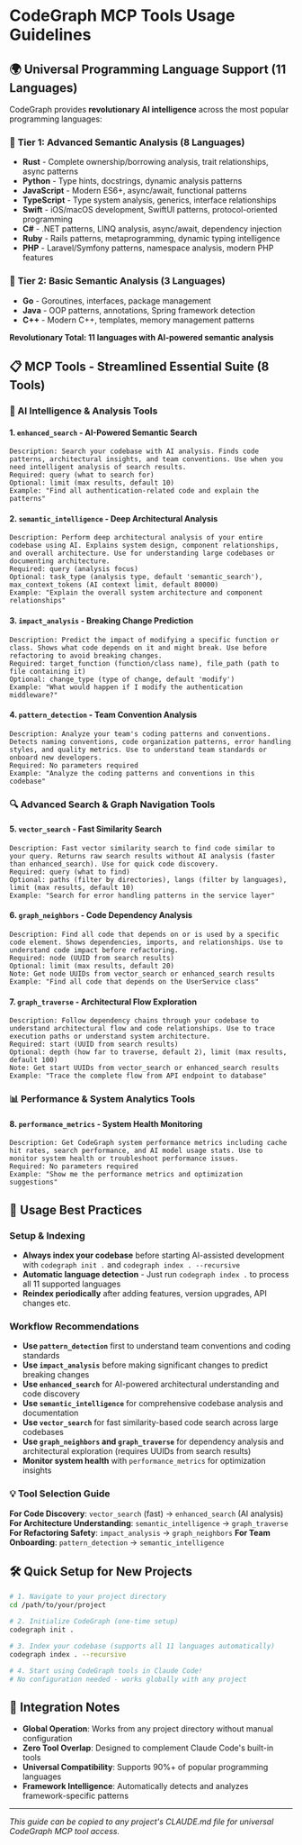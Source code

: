 # CodeGraph MCP Tools Usage Guidelines

## 🌍 **Universal Programming Language Support (11 Languages)**

CodeGraph provides **revolutionary AI intelligence** across the most popular programming languages:

### 🚀 **Tier 1: Advanced Semantic Analysis (8 Languages)**
- **Rust** - Complete ownership/borrowing analysis, trait relationships, async patterns
- **Python** - Type hints, docstrings, dynamic analysis patterns
- **JavaScript** - Modern ES6+, async/await, functional patterns
- **TypeScript** - Type system analysis, generics, interface relationships
- **Swift** - iOS/macOS development, SwiftUI patterns, protocol-oriented programming
- **C#** - .NET patterns, LINQ analysis, async/await, dependency injection
- **Ruby** - Rails patterns, metaprogramming, dynamic typing intelligence
- **PHP** - Laravel/Symfony patterns, namespace analysis, modern PHP features

### 🚀 **Tier 2: Basic Semantic Analysis (3 Languages)**
- **Go** - Goroutines, interfaces, package management
- **Java** - OOP patterns, annotations, Spring framework detection
- **C++** - Modern C++, templates, memory management patterns

**Revolutionary Total: 11 languages with AI-powered semantic analysis**

## 📋 **MCP Tools - Streamlined Essential Suite (8 Tools)**

### 🧠 AI Intelligence & Analysis Tools

#### 1. `enhanced_search` - AI-Powered Semantic Search
```
Description: Search your codebase with AI analysis. Finds code patterns, architectural insights, and team conventions. Use when you need intelligent analysis of search results.
Required: query (what to search for)
Optional: limit (max results, default 10)
Example: "Find all authentication-related code and explain the patterns"
```

#### 2. `semantic_intelligence` - Deep Architectural Analysis
```
Description: Perform deep architectural analysis of your entire codebase using AI. Explains system design, component relationships, and overall architecture. Use for understanding large codebases or documenting architecture.
Required: query (analysis focus)
Optional: task_type (analysis type, default 'semantic_search'), max_context_tokens (AI context limit, default 80000)
Example: "Explain the overall system architecture and component relationships"
```

#### 3. `impact_analysis` - Breaking Change Prediction
```
Description: Predict the impact of modifying a specific function or class. Shows what code depends on it and might break. Use before refactoring to avoid breaking changes.
Required: target_function (function/class name), file_path (path to file containing it)
Optional: change_type (type of change, default 'modify')
Example: "What would happen if I modify the authentication middleware?"
```

#### 4. `pattern_detection` - Team Convention Analysis
```
Description: Analyze your team's coding patterns and conventions. Detects naming conventions, code organization patterns, error handling styles, and quality metrics. Use to understand team standards or onboard new developers.
Required: No parameters required
Example: "Analyze the coding patterns and conventions in this codebase"
```

### 🔍 Advanced Search & Graph Navigation Tools

#### 5. `vector_search` - Fast Similarity Search
```
Description: Fast vector similarity search to find code similar to your query. Returns raw search results without AI analysis (faster than enhanced_search). Use for quick code discovery.
Required: query (what to find)
Optional: paths (filter by directories), langs (filter by languages), limit (max results, default 10)
Example: "Search for error handling patterns in the service layer"
```

#### 6. `graph_neighbors` - Code Dependency Analysis
```
Description: Find all code that depends on or is used by a specific code element. Shows dependencies, imports, and relationships. Use to understand code impact before refactoring.
Required: node (UUID from search results)
Optional: limit (max results, default 20)
Note: Get node UUIDs from vector_search or enhanced_search results
Example: "Find all code that depends on the UserService class"
```

#### 7. `graph_traverse` - Architectural Flow Exploration
```
Description: Follow dependency chains through your codebase to understand architectural flow and code relationships. Use to trace execution paths or understand system architecture.
Required: start (UUID from search results)
Optional: depth (how far to traverse, default 2), limit (max results, default 100)
Note: Get start UUIDs from vector_search or enhanced_search results
Example: "Trace the complete flow from API endpoint to database"
```

### 📊 Performance & System Analytics Tools

#### 8. `performance_metrics` - System Health Monitoring
```
Description: Get CodeGraph system performance metrics including cache hit rates, search performance, and AI model usage stats. Use to monitor system health or troubleshoot performance issues.
Required: No parameters required
Example: "Show me the performance metrics and optimization suggestions"
```

## 🚀 Usage Best Practices

### **Setup & Indexing**
- **Always index your codebase** before starting AI-assisted development with `codegraph init .` and `codegraph index . --recursive`
- **Automatic language detection** - Just run `codegraph index .` to process all 11 supported languages
- **Reindex periodically** after adding features, version upgrades, API changes etc.

### **Workflow Recommendations**
- **Use `pattern_detection`** first to understand team conventions and coding standards
- **Use `impact_analysis`** before making significant changes to predict breaking changes
- **Use `enhanced_search`** for AI-powered architectural understanding and code discovery
- **Use `semantic_intelligence`** for comprehensive codebase analysis and documentation
- **Use `vector_search`** for fast similarity-based code search across large codebases
- **Use `graph_neighbors` and `graph_traverse`** for dependency analysis and architectural exploration (requires UUIDs from search results)
- **Monitor system health** with `performance_metrics` for optimization insights

### 💡 **Tool Selection Guide**

**For Code Discovery**: `vector_search` (fast) → `enhanced_search` (AI analysis)
**For Architecture Understanding**: `semantic_intelligence` → `graph_traverse`
**For Refactoring Safety**: `impact_analysis` → `graph_neighbors`
**For Team Onboarding**: `pattern_detection` → `semantic_intelligence`

## 🛠️ **Quick Setup for New Projects**

```bash
# 1. Navigate to your project directory
cd /path/to/your/project

# 2. Initialize CodeGraph (one-time setup)
codegraph init .

# 3. Index your codebase (supports all 11 languages automatically)
codegraph index . --recursive

# 4. Start using CodeGraph tools in Claude Code!
# No configuration needed - works globally with any project
```

## 🎯 **Integration Notes**

- **Global Operation**: Works from any project directory without manual configuration
- **Zero Tool Overlap**: Designed to complement Claude Code's built-in tools
- **Universal Compatibility**: Supports 90%+ of popular programming languages
- **Framework Intelligence**: Automatically detects and analyzes framework-specific patterns

---

*This guide can be copied to any project's CLAUDE.md file for universal CodeGraph MCP tool access.*